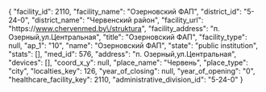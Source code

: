 {
    "facility_id": 2110,
    "facility_name": "Озерновский ФАП",
    "district_id": "5-24-0",
    "district_name": "Червенский район",
    "facility_url": "https:\/\/www.chervenmed.by\/struktura",
    "facility_address": "п. Озерный,ул.Центральная",
    "title": "Озерновский ФАП",
    "facility_type": null,
    "ap_1": "10",
    "name": "Озерновский ФАП",
    "state": "public institution",
    "stats": [],
    "med_id": 576,
    "address": "п. Озерный,ул.Центральная",
    "devices": [],
    "coord_x_y": null,
    "place_name": "Червень",
    "place_type": "city",
    "localties_key": 126,
    "year_of_closing": null,
    "year_of_opening": "0",
    "healthcare_facility_key": 2110,
    "administrative_division_id": "5-24-0"
}